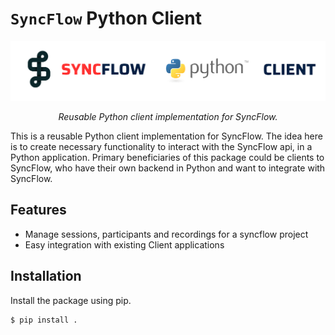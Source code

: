 # `SyncFlow` Python Client

<p align="center">
  <a href="https://github.com/oele-isis-vanderbilt/syncflow-python-client.git"><img src="./images/syncflow-python-client.png" alt="syncflow-node-client"></a>
</p>
<p align="center">
    <em>Reusable Python client implementation for SyncFlow.</em>
</p>


This is a reusable Python client implementation for SyncFlow. The idea here is to create necessary functionality to interact with the SyncFlow api, in a Python application. Primary beneficiaries of this package could be clients to SyncFlow, who have their own backend in Python and want to integrate with SyncFlow.

## Features
- Manage sessions, participants and recordings for a syncflow project
- Easy integration with existing Client applications

## Installation
Install the package using pip.

```sh
$ pip install .
```

